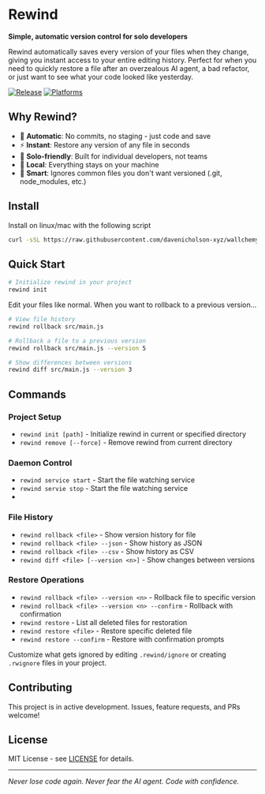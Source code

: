 # Rewind

**Simple, automatic version control for solo developers**

Rewind automatically saves every version of your files when they change, giving you instant access to your entire editing history. Perfect for when you need to quickly restore a file after an overzealous AI agent, a bad refactor, or just want to see what your code looked like yesterday.

[![Release](https://img.shields.io/github/release/davenicholson-xyz/rewind.svg)](https://github.com/davenicholson-xyz/rewind/releases/latest)
[![Platforms](https://img.shields.io/badge/platforms-linux%20|%20macos-blue)]()

## Why Rewind?

- 🔄 **Automatic**: No commits, no staging - just code and save
- ⚡ **Instant**: Restore any version of any file in seconds  
- 🎯 **Solo-friendly**: Built for individual developers, not teams
- 💾 **Local**: Everything stays on your machine
- 🧠 **Smart**: Ignores common files you don't want versioned (.git, node_modules, etc.)

## Install

Install on linux/mac with the following script
```sh
curl -sSL https://raw.githubusercontent.com/davenicholson-xyz/wallchemy/main/install.sh | bash
```

## Quick Start

```bash
# Initialize rewind in your project
rewind init
```

Edit your files like normal. When you want to rollback to a previous version...

```bash
# View file history
rewind rollback src/main.js

# Rollback a file to a previous version
rewind rollback src/main.js --version 5

# Show differences between versions
rewind diff src/main.js --version 3
```

## Commands

### Project Setup
- `rewind init [path]` - Initialize rewind in current or specified directory
- `rewind remove [--force]` - Remove rewind from current directory

### Daemon Control  
- `rewind service start` - Start the file watching service
- `rewind servie stop` - Start the file watching service
- 
### File History
- `rewind rollback <file>` - Show version history for file
- `rewind rollback <file> --json` - Show history as JSON
- `rewind rollback <file> --csv` - Show history as CSV
- `rewind diff <file> [--version <n>]` - Show changes between versions

### Restore Operations
- `rewind rollback <file> --version <n>` - Rollback file to specific version
- `rewind rollback <file> --version <n> --confirm` - Rollback with confirmation
- `rewind restore` - List all deleted files for restoration
- `rewind restore <file>` - Restore specific deleted file
- `rewind restore --confirm` - Restore with confirmation prompts

Customize what gets ignored by editing `.rewind/ignore` or creating `.rwignore` files in your project.

## Contributing

This project is in active development. Issues, feature requests, and PRs welcome!

## License

MIT License - see [LICENSE](LICENSE) for details.

---

*Never lose code again. Never fear the AI agent. Code with confidence.*

